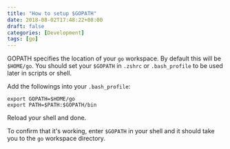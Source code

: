 ```yaml
---
title: "How to setup $GOPATH"
date: 2018-08-02T17:48:22+08:00
draft: false
categories: [Development]
tags: [go]
---
```


GOPATH specifies the location of your `go` workspace. By default this will be `$HOME/go`.
You should set your `$GOPATH`  in `.zshrc` or `.bash_profile` to be used later in scripts or shell.

Add the followings into your `.bash_profile`:

```bashrc
export GOPATH=$HOME/go
export PATH=$PATH:$GOPATH/bin
```

Reload your shell and done.

To confirm that it's working, enter `$GOPATH` in your shell and it should take you to the `go` workspace directory.